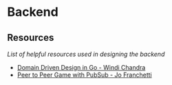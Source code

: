 # Backend

## Resources

_List of helpful resources used in designing the backend_

- [Domain Driven Design in Go - Windi Chandra](https://medium.com/learnfazz/domain-driven-design-in-go-253155543bb1)
- [Peer to Peer Game with PubSub - Jo Franchetti](https://ably.com/blog/peer-to-peer-game-with-pub-sub)
